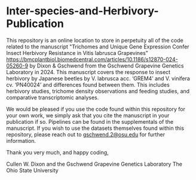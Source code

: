 # Inter-species-and-Herbivory-Publication

This repository is an online location to store in perpetuity all of the code related to the manuscript 
"Trichomes and Unique Gene Expression Confer Insect Herbivory Resistance in Vitis labrusca Grapevines"
https://bmcplantbiol.biomedcentral.com/articles/10.1186/s12870-024-05260-9 by Dixon & Gschwend from
the Gschwend Grapevine Genetics Laboratory in 2024.  This manuscript covers the response to insect herbivory
by Japanese beetles by V. labrusca acc. ‘GREM4’ and V. vinifera cv. ‘PN40024’ and differences found
between them.  This includes herbivory studies, trichome density observations and feeding studies, and 
comparative transcriptomic analyses.  

We would be pleased if you use the code found within this repository for your own work, we simply ask 
that you cite the manuscript in your publication if so.  Pipelines can be found in the supplementals of 
the manuscript.  If you wish to use the datasets themselves found within this repository, please reach 
out to gschwend.2@osu.edu for further information.


Thank you very much, and happy coding,

Cullen W. Dixon and the Gschwend Grapevine Genetics Laboratory
The Ohio State University
